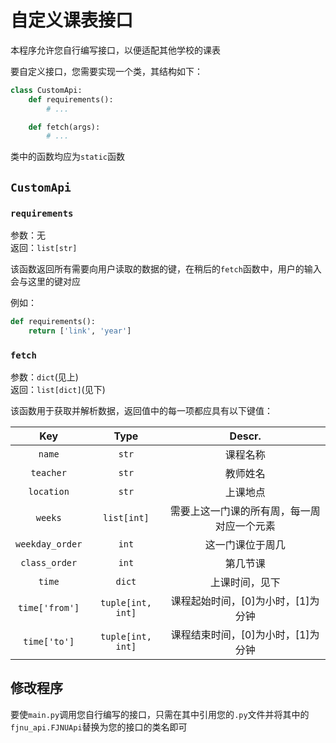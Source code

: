 # 自定义课表接口

本程序允许您自行编写接口，以便适配其他学校的课表

要自定义接口，您需要实现一个类，其结构如下：  

```py
class CustomApi:
    def requirements():
        # ...

    def fetch(args):
        # ...
```

类中的函数均应为`static`函数

## `CustomApi`

### `requirements`

参数：无  
返回：`list[str]`

该函数返回所有需要向用户读取的数据的键，在稍后的`fetch`函数中，用户的输入会与这里的键对应  

例如：  

```py
def requirements():
    return ['link', 'year']
```

### `fetch`

参数：`dict`(见上)  
返回：`list[dict]`(见下)

该函数用于获取并解析数据，返回值中的每一项都应具有以下键值：

| Key | Type | Descr. |
| :-: | :-: | :-: |
| `name` | `str` | 课程名称 |
| `teacher` | `str` | 教师姓名 |
| `location` | `str` | 上课地点 |
| `weeks` | `list[int]` | 需要上这一门课的所有周，每一周对应一个元素 |
| `weekday_order` | `int` | 这一门课位于周几 |
| `class_order` | `int` | 第几节课 |
| `time` | `dict` | 上课时间，见下 |
| `time['from']` | `tuple[int, int]` | 课程起始时间，\[0\]为小时，\[1\]为分钟 |
| `time['to']` | `tuple[int, int]` | 课程结束时间，\[0\]为小时，\[1\]为分钟 |

## 修改程序

要使`main.py`调用您自行编写的接口，只需在其中引用您的`.py`文件并将其中的`fjnu_api.FJNUApi`替换为您的接口的类名即可
